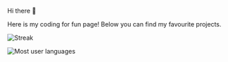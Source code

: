 Hi there 👋

Here is my coding for fun page!
Below you can find my favourite projects.

![Streak](https://github-readme-streak-stats.herokuapp.com/?user=dmitrysieg)

![Most user languages](https://github-readme-stats.vercel.app/api/top-langs/?username=dmitrysieg)
